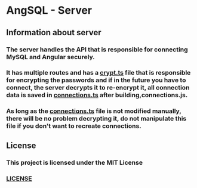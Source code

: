 # AngSQL - Server

## Information about server
###  The server handles the API that is responsible for connecting MySQL and Angular securely.

### It has multiple routes and has a [crypt.ts](./src/lib/crypt.ts) file that is responsible for encrypting the passwords and if in the future you have to connect, the server decrypts it to re-encrypt it, all connection data is saved in [connections.ts](./src/config/connections.ts) after building,connections.js.

### As long as the [connections.ts](./src/config/connections.ts) file is not modified manually, there will be no problem decrypting it, do not manipulate this file if you don't want to recreate connections.

## License
### This project is licensed under the MIT License
### [LICENSE](../LICENSE)
